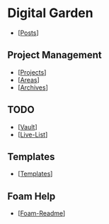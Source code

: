 # Digital Garden

- [[Posts]]

## Project Management

- [[Projects]]
- [[Areas]]
- [[Archives]]

## TODO

- [[Vault]]
- [[Live-List]]

## Templates

- [[Templates]]

## Foam Help

- [[Foam-Readme]]

[//begin]: # "Autogenerated link references for markdown compatibility"
[Posts]: posts/posts "Posts"
[Projects]: projects "Projects"
[Areas]: areas "Areas"
[Archives]: archives "Archives"
[Vault]: vault "Vault"
[Live-List]: live-list "Live List"
[Templates]: templates "Templates"
[Foam-Readme]: foam-readme "Foam"
[//end]: # "Autogenerated link references"